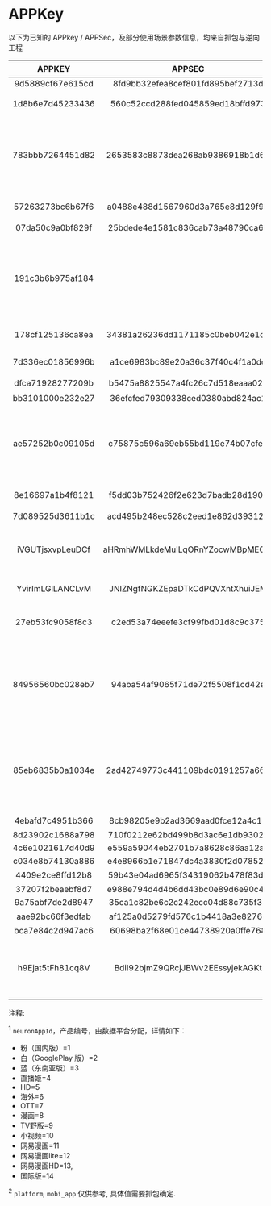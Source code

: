 # APPKey

以下为已知的 APPkey / APPSec，及部分使用场景参数信息，均来自抓包与逆向工程

|      APPKEY      |              APPSEC              | platform<sup>2</sup> |      APP类型       | neuronAppId<sup>1</sup> | mobi_app<sup>2</sup> |                    备注                    |
| :--------------: | :------------------------------: | :------------------: | :----------------: | :---------------------: | :------------------: | :----------------------------------------: |
| 9d5889cf67e615cd | 8fd9bb32efea8cef801fd895bef2713d |      `android`       | Ai4cCreatorAndroid |                         |                      |                                            |
| 1d8b6e7d45233436 | 560c52ccd288fed045859ed18bffd973 |      `android`       |        粉版        |           `1`           |      `android`       |                获取资源通用                |
| 783bbb7264451d82 | 2653583c8873dea268ab9386918b1d65 |      `android`       |        粉版        |           `1`           |      `android`       |    仅获取用户信息时使用(7.X及更新版本)     |
| 57263273bc6b67f6 | a0488e488d1567960d3a765e8d129f90 |      `android`       |        粉版        |           `1`           |      `android`       |                可能来自旧版                |
| 07da50c9a0bf829f | 25bdede4e1581c836cab73a48790ca6e |      `android`       |       概念版       |           `3`           |     `android_b`      |                                            |
| 191c3b6b975af184 |                                  |      `android`       |       概念版       |           `3`           |     `android_b`      | 新出现, 仅获取用户信息时使用. 暂未知appsec |
| 178cf125136ca8ea | 34381a26236dd1171185c0beb042e1c6 |      `android`       |       概念版       |           `3`           |     `android_b`      |                可能来自旧版                |
| 7d336ec01856996b | a1ce6983bc89e20a36c37f40c4f1a0dd |      `android`       |       概念版       |           `3`           |     `android_b`      |                可能来自旧版                |
| dfca71928277209b | b5475a8825547a4fc26c7d518eaaa02e |      `android`       |       HD 版        |           `5`           |     `android_hd`     |                                            |
| bb3101000e232e27 | 36efcfed79309338ced0380abd824ac1 |      `android`       |        白版        |          `14`           |     `android_i`      |                                            |
| ae57252b0c09105d | c75875c596a69eb55bd119e74b07cfe3 |      `android`       |        白版        |          `14`           |     `android_i`      |    仅获取用户信息时使用(7.X及更新版本)     |
| 8e16697a1b4f8121 | f5dd03b752426f2e623d7badb28d190a |      `android`       |        白版        |          `14`           |     `android_i`      |                可能来自旧版                |
| 7d089525d3611b1c | acd495b248ec528c2eed1e862d393126 |      `android`       |        蓝版        |          `30`           |      `bstar_a`       |                                            |
| iVGUTjsxvpLeuDCf | aHRmhWMLkdeMuILqORnYZocwMBpMEOdt |      `android`       |         -          |            -            |          -           |        视频取流专用, 仅5.X旧版使用         |
| YvirImLGlLANCLvM | JNlZNgfNGKZEpaDTkCdPQVXntXhuiJEM |        `ios`         |         -          |            -            |          -           |                视频取流专用                |
| 27eb53fc9058f8c3 | c2ed53a74eeefe3cf99fbd01d8c9c375 |     `web`/`ios`?     |         -          |            -            |          -           |               第三方授权使用               |
| 84956560bc028eb7 | 94aba54af9065f71de72f5508f1cd42e |          ?           |       UWP 版       |            -            |          -           |    部分API不接受此appkey, 返回-663错误     |
| 85eb6835b0a1034e | 2ad42749773c441109bdc0191257a664 |          ?           |      UWP 版?       |            -            |          -           |    部分API不接受此appkey, 返回-663错误     |
| 4ebafd7c4951b366 | 8cb98205e9b2ad3669aad0fce12a4c13 |        `ios`         |   iPhone 客户端?   |        `iphone`         |          ?           |                                            |
| 8d23902c1688a798 | 710f0212e62bd499b8d3ac6e1db9302a |      `android`       | AndroidBiliThings  |            ?            |          ?           |                                            |
| 4c6e1021617d40d9 | e559a59044eb2701b7a8628c86aa12ae |      `android`       | AndroidMallTicket  |            ?            |          ?           |                                            |
| c034e8b74130a886 | e4e8966b1e71847dc4a3830f2d078523 |      `android`       |   AndroidOttSdk    |           `7`           |          ?           |                                            |
| 4409e2ce8ffd12b8 | 59b43e04ad6965f34319062b478f83dd |      `android`       | 云视听小电视(TV版) |          `9`?           |  `android_tv_yst`?   |                                            |
| 37207f2beaebf8d7 | e988e794d4d4b6dd43bc0e89d6e90c43 |      `android`       |      BiliLink      |            ?            |          ?           |                                            |
| 9a75abf7de2d8947 | 35ca1c82be6c2c242ecc04d88c735f31 |      `android`       |      BiliScan      |            ?            |          ?           |                                            |
| aae92bc66f3edfab | af125a0d5279fd576c1b4418a3e8276d |          ?           |    PC 投稿工具     |            -            |          ?           |                                            |
| bca7e84c2d947ac6 | 60698ba2f68e01ce44738920a0ffe768 |          ?           |       login        |            -            |          ?           |                                            |
| h9Ejat5tFh81cq8V | BdiI92bjmZ9QRcjJBWv2EEssyjekAGKt |                      |                    |                         |                      |      bilibili游戏 web端 游戏详情页API      |

注释:

<sup>1</sup> `neuronAppId`，产品编号，由数据平台分配，详情如下：

- 粉（国内版）=1
- 白（GooglePlay 版）=2
- 蓝（东南亚版）=3
- 直播姬=4
- HD=5
- 海外=6
- OTT=7
- 漫画=8
- TV野版=9
- 小视频=10
- 网易漫画=11
- 网易漫画lite=12
- 网易漫画HD=13,
- 国际版=14

<sup>2</sup> `platform`, `mobi_app` 仅供参考, 具体值需要抓包确定.
